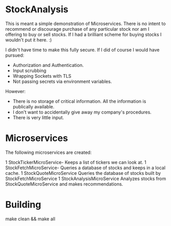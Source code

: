 # StockAnalysis

This is meant a simple demonstration of Microservices. 
There is no intent to recommend or discourage purchase of any particular stock nor am I offering to buy or sell stocks.
If I had a brilliant scheme for buying stocks I wouldn't put it here. :)

I didn't have time to make this fully secure. 
If I did of course I would have pursued: 
   * Authorization and Authentication. 
   * Input scrubbing 
   * Wrapping Sockets with TLS
   * Not passing secrets via environment variables. 
   
However:
   * There is no storage of critical information. All the information is publically available.  
   * I don't want to accidentally give away my company's procedures.
   * There is very little input.

# Microservices 

The following microservices are created: 

1 StockTickerMicroService- Keeps a list of tickers we can look at. 
1 StockFetchMicroService- Queries a database of stocks and keeps in a local cache. 
1 StockQuoteMicroService Queries the database of stocks built by StockFetchMicroService 
1 StockAnalysisMicroService Analyzes stocks from StockQuoteMicroService and makes recommendations. 


# Building

make clean && make all
